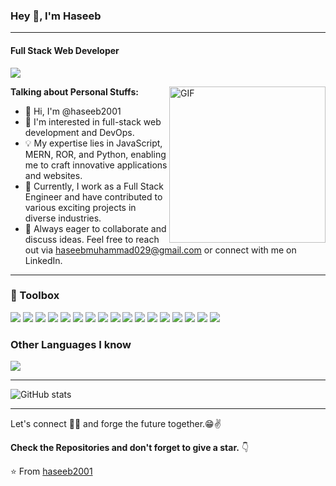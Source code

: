 ### Hey 👋, I'm Haseeb

--- 

#### **Full Stack Web Developer** 
![](https://komarev.com/ghpvc/?username=haseeb2001)

<img height="250px" widht="250px" align="right" alt="GIF" src="https://i.pinimg.com/originals/e4/26/70/e426702edf874b181aced1e2fa5c6cde.gif" />

**Talking about Personal Stuffs:**

- 👋 Hi, I'm @haseeb2001
- 👀 I'm interested in full-stack web development and DevOps.
- 💡 My expertise lies in JavaScript, MERN, ROR, and Python, enabling me to craft innovative applications and websites.
- 💼 Currently, I work as a Full Stack Engineer and have contributed to various exciting projects in diverse industries.
- 💬 Always eager to collaborate and discuss ideas. Feel free to reach out via haseebmuhammad029@gmail.com or connect with me on LinkedIn.

---

### 🧰 Toolbox

<div>
  <img src="https://img.shields.io/badge/-JavaScript-F7DF1E?style=flat&logo=javascript&logoColor=black">
  <img src="https://img.shields.io/badge/-Node.js-339933?style=flat&logo=node.js&logoColor=white">
  <img src="https://img.shields.io/badge/-React-61DAFB?style=flat&logo=react&logoColor=black">
  <img src="https://img.shields.io/badge/-Ruby%20on%20Rails-CC0000?style=flat&logo=ruby%20on%20rails&logoColor=white">
  <img src="https://img.shields.io/badge/-Python-3776AB?style=flat&logo=python&logoColor=white">
  <img src="https://img.shields.io/badge/-MySQL-4479A1?style=flat&logo=mysql&logoColor=white">
  <img src="https://img.shields.io/badge/-PostgreSQL-336791?style=flat&logo=postgresql&logoColor=white">
  <img src="https://img.shields.io/badge/-MongoDB-47A248?style=flat&logo=mongodb&logoColor=white">
  <img src="https://img.shields.io/badge/-Docker-2496ED?style=flat&logo=docker&logoColor=white">
  <img src="https://img.shields.io/badge/-Kubernetes-326CE5?style=flat&logo=kubernetes&logoColor=white">
  <img src="https://img.shields.io/badge/-AWS-232F3E?style=flat&logo=amazon%20aws&logoColor=white">
  <img src="https://img.shields.io/badge/-Git-F05032?style=flat&logo=git&logoColor=white">
  <img src="https://img.shields.io/badge/-GitHub-181717?style=flat&logo=github&logoColor=white">
  <img src="https://img.shields.io/badge/-Jenkins-D24939?style=flat&logo=jenkins&logoColor=white">
  <img src = "https://img.shields.io/badge/-HTML5-E34F26?style=flat&logo=html5&logoColor=white"> <img src = "https://img.shields.io/badge/-CSS3-1572B6?style=flat&logo=css3&logoColor=white">
<img src="https://img.shields.io/badge/-Bootstrap-563D7C?style=flat&logo=bootstrap&logoColor=white">
</div>

### Other Languages I know

<div>
  <img src="https://img.shields.io/badge/-TypeScript-3178C6?style=flat&logo=typescript&logoColor=white"> 
</div>

---

![GitHub stats](https://github-readme-stats.vercel.app/api?username=haseeb2001&show_icons=true&hide_border=true)

---

Let's connect 👨‍💻 and forge the future together.😁✌

**Check the Repositories and don't forget to give a star.** 👇

:star: From [haseeb2001](https://github.com/haseeb2001)
